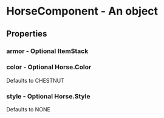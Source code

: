 

# HorseComponent - An object



## Properties



### armor - Optional ItemStack



### color - Optional Horse.Color



Defaults to CHESTNUT



### style - Optional Horse.Style



Defaults to NONE

